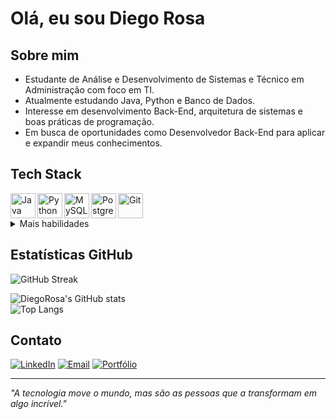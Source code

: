 # Olá, eu sou Diego Rosa

## Sobre mim
- Estudante de Análise e Desenvolvimento de Sistemas e Técnico em Administração com foco em TI.  
- Atualmente estudando Java, Python e Banco de Dados.  
- Interesse em desenvolvimento Back-End, arquitetura de sistemas e boas práticas de programação.  
- Em busca de oportunidades como Desenvolvedor Back-End para aplicar e expandir meus conhecimentos.  

## Tech Stack
<p>
  <img align="left" alt="Java" width="40px" src="https://cdn.jsdelivr.net/gh/devicons/devicon/icons/java/java-original.svg"/>
  <img align="left" alt="Python" width="40px" src="https://cdn.jsdelivr.net/gh/devicons/devicon/icons/python/python-original.svg"/>
  <img align="left" alt="MySQL" width="40px" src="https://cdn.jsdelivr.net/gh/devicons/devicon/icons/mysql/mysql-original.svg"/>
  <img align="left" alt="PostgreSQL" width="40px" src="https://cdn.jsdelivr.net/gh/devicons/devicon/icons/postgresql/postgresql-original.svg"/>
  <img align="left" alt="Git" width="40px" src="https://cdn.jsdelivr.net/gh/devicons/devicon/icons/git/git-original.svg"/>
</p>
<br clear="left" />

<details>
  <summary>Mais habilidades</summary>
  <p>
    <img alt="HTML5" width="40px" src="https://cdn.jsdelivr.net/gh/devicons/devicon/icons/html5/html5-original.svg"/>
    <img alt="CSS3" width="40px" src="https://cdn.jsdelivr.net/gh/devicons/devicon/icons/css3/css3-original.svg"/>
    <img alt="JavaScript" width="40px" src="https://cdn.jsdelivr.net/gh/devicons/devicon/icons/javascript/javascript-original.svg"/>
    <img alt="VSCode" width="40px" src="https://cdn.jsdelivr.net/gh/devicons/devicon/icons/vscode/vscode-original.svg"/>
  </p>
</details>

## Estatísticas GitHub
![GitHub Streak](https://github-readme-streak-stats.herokuapp.com/?user=DiegoRosa)

![DiegoRosa's GitHub stats](https://github-readme-stats.vercel.app/api?username=DiegoRosa&show_icons=true&theme=dracula)  
![Top Langs](https://github-readme-stats.vercel.app/api/top-langs/?username=DiegoRosa&layout=compact&theme=dracula)

## Contato
[![LinkedIn](https://img.shields.io/badge/LinkedIn-000?style=for-the-badge&logo=linkedin&logoColor=0E76A8)](www.linkedin.com/in/rdiegosilva)
[![Email](https://img.shields.io/badge/Email-000?style=for-the-badge&logo=gmail&logoColor=red)](mailto:diegodg22@outlook.com)
[![Portfólio](https://img.shields.io/badge/Portfólio-000?style=for-the-badge&logo=About.me&logoColor=white)](https://seu-site.com)

---
*"A tecnologia move o mundo, mas são as pessoas que a transformam em algo incrível."*
